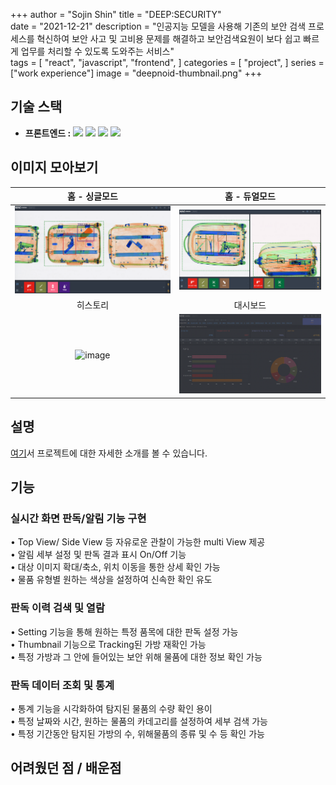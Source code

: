 +++
author = "Sojin Shin"
title = "DEEP:SECURITY"  
date = "2021-12-21"
description = "인공지능 모델을 사용해 기존의 보안 검색 프로세스를 혁신하여 보안 사고 및 고비용 문제를 해결하고 보안검색요원이 보다 쉽고 빠르게 업무를 처리할 수 있도록 도와주는 서비스"  
tags = [
    "react",
    "javascript",
    "frontend",
] 
categories = [
    "project",
]
series = ["work experience"]
image = "deepnoid-thumbnail.png"
+++

## 기술 스택
- **프론트엔드 :**
  <img src="https://img.shields.io/badge/javascript-F7DF1E?style=for-the-badge&logo=javascript&logoColor=white" style="display:inline;">
  <img src="https://img.shields.io/badge/react-61DAFB?style=for-the-badge&logo=react&logoColor=white" style="display:inline;">
  <img src="https://img.shields.io/badge/mui-007FFF?style=for-the-badge&logo=mui&logoColor=white" style="display:inline;">
  <img src="https://img.shields.io/badge/axios-5A29E4?style=for-the-badge&logo=axios&logoColor=white" style="display:inline;">


 
## 이미지 모아보기
|                      홈 - 싱글모드                      |           홈 - 듀얼모드           |
|:--------------------------------------------------:|:----------------------------:|
| ![image](deep_main_single.png) |   ![image](deep_main.jpeg)   |
|                        히스토리                        |             대시보드             |
|    ![image](deep_store.png)    | ![image](deep_dashboard.png) |


## 설명
[여기](https://www.deepnoid.com/deep-security)서 프로젝트에 대한 자세한 소개를 볼 수 있습니다.


## 기능

### 실시간 화면 판독/알림 기능 구현
• Top View/ Side View 등 자유로운 관찰이 가능한 multi View 제공  
• 알림 세부 설정 및 판독 결과 표시 On/Off 기능  
• 대상 이미지 확대/축소, 위치 이동을 통한 상세 확인 가능    
• 물품 유형별 원하는 색상을 설정하여 신속한 확인 유도  

### 판독 이력 검색 및 열람
• Setting 기능을 통해 원하는 특정 품목에 대한 판독 설정 가능  
• Thumbnail 기능으로 Tracking된 가방 재확인 가능  
• 특정 가방과 그 안에 들어있는 보안 위해 물품에 대한 정보 확인 가능  

### 판독 데이터 조회 및 통계  

• 통계 기능을 시각화하여 탐지된 물품의 수량 확인 용이  
• 특정 날짜와 시간, 원하는 물품의 카데고리를 설정하여 세부 검색 가능  
• 특정 기간동안 탐지된 가방의 수, 위해물품의 종류 및 수 등 확인 가능  


## 어려웠던 점 / 배운점
